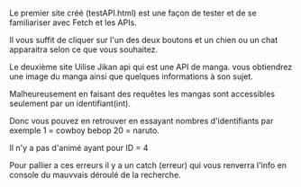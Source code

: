 Le premier site créé (testAPI.html) est une façon de tester et de se familiariser avec Fetch et les APIs.

Il vous suffit de cliquer sur l'un des deux boutons et un chien ou un chat apparaitra selon ce que vous souhaitez.

Le deuxième site Uilise Jikan api qui est une API de manga.
vous obtiendrez une image du manga ainsi que quelques informations à son sujet.

Malheureusement en faisant des requêtes les mangas sont accessibles seulement par un identifiant(int).

Donc vous pouvez en retrouver en essayant nombres d'identifiants par exemple 1 = cowboy bebop 20 =  naruto.

Il n'y a pas d'animé ayant pour ID = 4 

Pour pallier a ces erreurs il y a un catch (erreur) qui vous renverra l'info en console du mauvvais déroulé de la recherche.